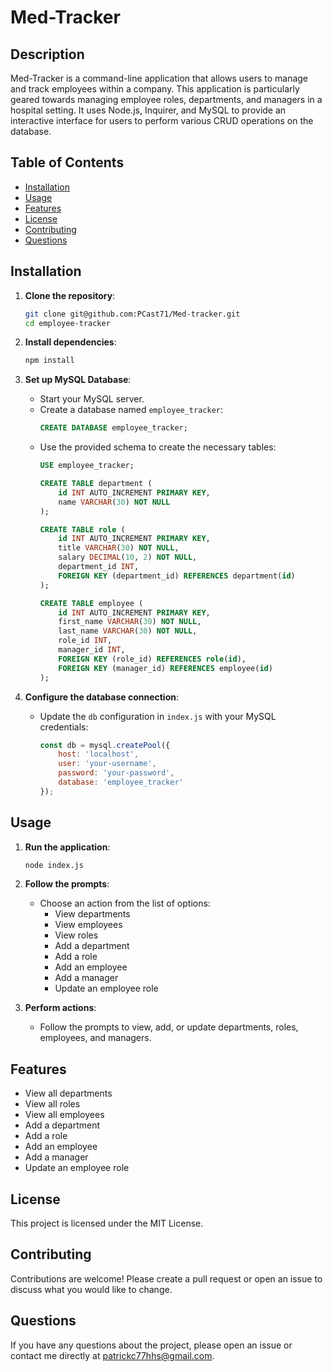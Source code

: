 # Med-Tracker

## Description

Med-Tracker is a command-line application that allows users to manage and track employees within a company. This application is particularly geared towards managing employee roles, departments, and managers in a hospital setting. It uses Node.js, Inquirer, and MySQL to provide an interactive interface for users to perform various CRUD operations on the database.

## Table of Contents

- [Installation](#installation)
- [Usage](#usage)
- [Features](#features)
- [License](#license)
- [Contributing](#contributing)
- [Questions](#questions)

## Installation

1. **Clone the repository**:
    ```sh
    git clone git@github.com:PCast71/Med-tracker.git
    cd employee-tracker
    ```

2. **Install dependencies**:
    ```sh
    npm install
    ```

3. **Set up MySQL Database**:
    - Start your MySQL server.
    - Create a database named `employee_tracker`:
        ```sql
        CREATE DATABASE employee_tracker;
        ```
    - Use the provided schema to create the necessary tables:
        ```sql
        USE employee_tracker;

        CREATE TABLE department (
            id INT AUTO_INCREMENT PRIMARY KEY,
            name VARCHAR(30) NOT NULL
        );

        CREATE TABLE role (
            id INT AUTO_INCREMENT PRIMARY KEY,
            title VARCHAR(30) NOT NULL,
            salary DECIMAL(10, 2) NOT NULL,
            department_id INT,
            FOREIGN KEY (department_id) REFERENCES department(id)
        );

        CREATE TABLE employee (
            id INT AUTO_INCREMENT PRIMARY KEY,
            first_name VARCHAR(30) NOT NULL,
            last_name VARCHAR(30) NOT NULL,
            role_id INT,
            manager_id INT,
            FOREIGN KEY (role_id) REFERENCES role(id),
            FOREIGN KEY (manager_id) REFERENCES employee(id)
        );
        ```

4. **Configure the database connection**:
    - Update the `db` configuration in `index.js` with your MySQL credentials:
        ```javascript
        const db = mysql.createPool({
            host: 'localhost',
            user: 'your-username',
            password: 'your-password',
            database: 'employee_tracker'
        });
        ```

## Usage

1. **Run the application**:
    ```sh
    node index.js
    ```

2. **Follow the prompts**:
    - Choose an action from the list of options:
        - View departments
        - View employees
        - View roles
        - Add a department
        - Add a role
        - Add an employee
        - Add a manager
        - Update an employee role

3. **Perform actions**:
    - Follow the prompts to view, add, or update departments, roles, employees, and managers.

## Features

- View all departments
- View all roles
- View all employees
- Add a department
- Add a role
- Add an employee
- Add a manager
- Update an employee role

## License

This project is licensed under the MIT License.

## Contributing

Contributions are welcome! Please create a pull request or open an issue to discuss what you would like to change.

## Questions

If you have any questions about the project, please open an issue or contact me directly at patrickc77hhs@gmail.com.
